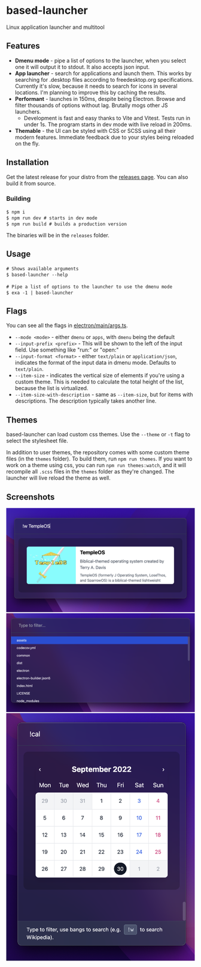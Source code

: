 # based-launcher

Linux application launcher and multitool

## Features

- **Dmenu mode** - pipe a list of options to the launcher, when you select one it will output it to stdout. It also accepts json input.
- **App launcher** - search for applications and launch them. This works by searching for .desktop files according to freedesktop.org specifications. Currently it's slow, because it needs to search for icons in several locations. I'm planning to improve this by caching the results.
- **Performant** - launches in 150ms, despite being Electron. Browse and filter thousands of options without lag. Brutally mogs other JS launchers.
  - Development is fast and easy thanks to Vite and Vitest. Tests run in under 1s. The program starts in dev mode with live reload in 200ms.
- **Themable** - the UI can be styled with CSS or SCSS using all their modern features. Immediate feedback due to your styles being reloaded on the fly.

## Installation

Get the latest release for your distro from the [releases page](https://github.com/nukeop/based-launcher/releases). You can also build it from source.

### Building

```shell
$ npm i
$ npm run dev # starts in dev mode
$ npm run build # builds a production version
```

The binaries will be in the `releases` folder.

## Usage

```shell
# Shows available arguments
$ based-launcher --help

# Pipe a list of options to the launcher to use the dmenu mode
$ exa -1 | based-launcher
```

## Flags
You can see all the flags in [electron/main/args.ts](electron/main/args.ts).

- `--mode <mode>` - either `dmenu` or `apps`, with `dmenu` being the default
- `--input-prefix <prefix>` - This will be shown to the left of the input field. Use something like "run:" or "open:"
- `--input-format <format>` - either `text/plain` or `application/json`, indicates the format of the input data in dmenu mode. Defaults to `text/plain`.
- `--item-size` - indicates the vertical size of elements if you're using a custom theme. This is needed to calculate the total height of the list, because the list is virtualized.
- `--item-size-with-description` - same as `--item-size`, but for items with descriptions. The description typically takes another line.

## Themes

based-launcher can load custom css themes. Use the `--theme` or `-t` flag to select the stylesheet file.

In addition to user themes, the repository comes with some custom theme files (in the `themes` folder). To build them, run `npm run themes`. If you want to work on a theme using css, you can run `npm run themes:watch`, and it will recompile all `.scss` files in the `themes` folder as they're changed. The launcher will live reload the theme as well.

## Screenshots

![Screenshot 1](./assets/screenshots/screenshot1.png)
![Screenshot 2](./assets/screenshots/screenshot2.png)
![Screenshot 3](./assets/screenshots/screenshot3.png)